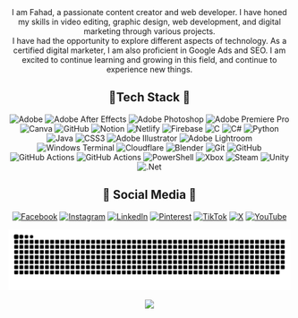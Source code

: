 <!-- Stats -->
<div align="center">
  I am Fahad, a passionate content creator and web developer. I have honed my skills in video editing, graphic design, web development, and digital marketing through various projects.<br>I have had the opportunity to explore different aspects of technology. As a certified digital marketer, I am also proficient in Google Ads and SEO. I am excited to continue learning and growing in this field, and continue to experience new things.
</div>


<!-- Tech Stack -->
<div align="center">
  
## 🔹Tech Stack 🔹
![Adobe](https://img.shields.io/badge/adobe-%23FF0000.svg?style=plastic&logo=adobe&logoColor=white) ![Adobe After Effects](https://img.shields.io/badge/Adobe%20After%20Effects-9999FF.svg?style=plastic&logo=Adobe%20After%20Effects&logoColor=white) ![Adobe Photoshop](https://img.shields.io/badge/adobe%20photoshop-%2331A8FF.svg?style=plastic&logo=adobe%20photoshop&logoColor=white) ![Adobe Premiere Pro](https://img.shields.io/badge/Adobe%20Premiere%20Pro-9999FF.svg?style=plastic&logo=Adobe%20Premiere%20Pro&logoColor=white) ![Canva](https://img.shields.io/badge/Canva-%2300C4CC.svg?style=plastic&logo=Canva&logoColor=white) ![GitHub](https://img.shields.io/badge/github-%23121011.svg?style=plastic&logo=github&logoColor=white) ![Notion](https://img.shields.io/badge/Notion-%23000000.svg?style=plastic&logo=notion&logoColor=white) ![Netlify](https://img.shields.io/badge/netlify-%23000000.svg?style=plastic&logo=netlify&logoColor=#00C7B7) ![Firebase](https://img.shields.io/badge/firebase-%23039BE5.svg?style=plastic&logo=firebase) ![C](https://img.shields.io/badge/c-%2300599C.svg?style=plastic&logo=c&logoColor=white) ![C#](https://img.shields.io/badge/c%23-%23239120.svg?style=plastic&logo=csharp&logoColor=white) ![Python](https://img.shields.io/badge/python-3670A0?style=plastic&logo=python&logoColor=ffdd54) ![Java](https://img.shields.io/badge/java-%23ED8B00.svg?style=plastic&logo=openjdk&logoColor=white) ![CSS3](https://img.shields.io/badge/css3-%231572B6.svg?style=plastic&logo=css3&logoColor=white) ![Adobe Illustrator](https://img.shields.io/badge/adobe%20illustrator-%23FF9A00.svg?style=plastic&logo=adobe%20illustrator&logoColor=white) ![Adobe Lightroom](https://img.shields.io/badge/Adobe%20Lightroom-31A8FF.svg?style=plastic&logo=Adobe%20Lightroom&logoColor=white) ![Windows Terminal](https://img.shields.io/badge/Windows%20Terminal-%234D4D4D.svg?style=plastic&logo=windows-terminal&logoColor=white) ![Cloudflare](https://img.shields.io/badge/Cloudflare-F38020?style=plastic&logo=Cloudflare&logoColor=white) ![Blender](https://img.shields.io/badge/blender-%23F5792A.svg?style=plastic&logo=blender&logoColor=white) ![Git](https://img.shields.io/badge/git-%23F05033.svg?style=plastic&logo=git&logoColor=white) ![GitHub](https://img.shields.io/badge/github-%23121011.svg?style=plastic&logo=github&logoColor=white) ![GitHub Actions](https://img.shields.io/badge/github%20actions-%232671E5.svg?style=plastic&logo=githubactions&logoColor=white) ![GitHub Actions](https://img.shields.io/badge/github%20actions-%232671E5.svg?style=plastic&logo=githubactions&logoColor=white) ![PowerShell](https://img.shields.io/badge/PowerShell-%235391FE.svg?style=plastic&logo=powershell&logoColor=white) ![Xbox](https://img.shields.io/badge/xbox-%23107C10.svg?style=plastic&logo=xbox&logoColor=white) ![Steam](https://img.shields.io/badge/steam-%23000000.svg?style=plastic&logo=steam&logoColor=white) ![Unity](https://img.shields.io/badge/unity-%23000000.svg?style=plastic&logo=unity&logoColor=white) ![.Net](https://img.shields.io/badge/.NET-5C2D91?style=plastic&logo=.net&logoColor=white)

</div>


<!-- Socials -->
<div align="center">
  
## 🔹 Social Media 🔹
[![Facebook](https://img.shields.io/badge/Facebook-%231877F2.svg?logo=Facebook&logoColor=white)](https://facebook.com/abdifahadi) [![Instagram](https://img.shields.io/badge/Instagram-%23E4405F.svg?logo=Instagram&logoColor=white)](https://instagram.com/abdifahadi) [![LinkedIn](https://img.shields.io/badge/LinkedIn-%230077B5.svg?logo=linkedin&logoColor=white)](https://linkedin.com/in/abdifahadi) [![Pinterest](https://img.shields.io/badge/Pinterest-%23E60023.svg?logo=Pinterest&logoColor=white)](https://pinterest.com/abdifahadi) [![TikTok](https://img.shields.io/badge/TikTok-%23000000.svg?logo=TikTok&logoColor=white)](https://tiktok.com/@abdifahadi) [![X](https://img.shields.io/badge/X-black.svg?logo=X&logoColor=white)](https://x.com/abdifahadi) [![YouTube](https://img.shields.io/badge/YouTube-%23FF0000.svg?logo=YouTube&logoColor=white)](https://youtube.com/@abdifahadi) 

</div>



<!-- Snake -->
<div align="center">
    
  ![snake gif](https://github.com/abdifahadi/abdifahadi/blob/output/github-snake-dark.svg)
</div>



<!-- Counter -->
<div align="center">
  
  [![](https://visitcount.itsvg.in/api?id=abdifahadi&icon=10&color=6)](https://visitcount.itsvg.in)
</div>
